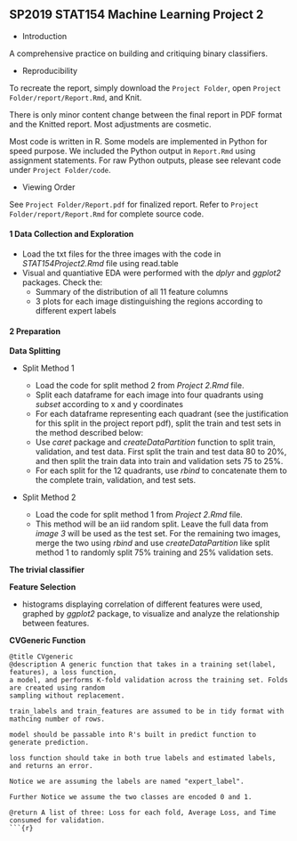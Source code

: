 ## SP2019 STAT154 Machine Learning Project 2

- Introduction

A comprehensive practice on building and critiquing binary classifiers. 

- Reproducibility

To recreate the report, simply download the `Project Folder`, open `Project Folder/report/Report.Rmd`, and Knit. 

There is only minor content change between the final report in PDF format and the Knitted report. Most adjustments are cosmetic.

Most code is written in R. Some models are implemented in Python for speed purpose. We included the Python output in `Report.Rmd` using assignment statements. For raw Python outputs, please see relevant code under `Project Folder/code`.

- Viewing Order

See `Project Folder/Report.pdf` for finalized report. Refer to `Project Folder/report/Report.Rmd` for complete source code.

#### 1 Data Collection and Exploration

* Load the txt files for the three images with the code in *STAT154Project2.Rmd* file using read.table
* Visual and quantiative EDA were performed with the *dplyr* and *ggplot2* packages. Check the:
  + Summary of the distribution of all 11 feature columns
  + 3 plots for each image distinguishing the regions according to different expert labels

#### 2 Preparation

**Data Splitting**

* Split Method 1
  + Load the code for split method 2 from *Project 2.Rmd* file.
  + Split each dataframe for each image into four quadrants using *subset* according to x and y coordinates
  + For each dataframe representing each quadrant (see the justification for this split in the project report pdf), split the train and test sets in the method described below:
  + Use *caret* package and *createDataPartition* function to split train, validation, and test data. First split the train and test data 80 to 20%, and then split the train data into train and validation sets 75 to 25%. 
  + For each split for the 12 quadrants, use *rbind* to concatenate them to the complete train, validation, and test sets.

* Split Method 2
  + Load the code for split method 1 from *Project 2.Rmd* file.
  + This method will be an iid random split. Leave the full data from *image 3* will be used as the test set. For the remaining two images, merge the two using *rbind* and use *createDataPartition* like split method 1 to randomly split 75% training and 25% validation sets.
  

**The trivial classifier**



**Feature Selection**

* histograms displaying correlation of different features were used, graphed by *ggplot2* package, to visualize and analyze the relationship between features. 


**CVGeneric Function**

```{r}
@title CVgeneric
@description A generic function that takes in a training set(label, features), a loss function,
a model, and performs K-fold validation across the training set. Folds are created using random
sampling without replacement.

train_labels and train_features are assumed to be in tidy format with mathcing number of rows.

model should be passable into R's built in predict function to generate prediction.

loss function should take in both true labels and estimated labels, and returns an error.

Notice we are assuming the labels are named "expert_label".

Further Notice we assume the two classes are encoded 0 and 1.

@return A list of three: Loss for each fold, Average Loss, and Time consumed for validation.
```{r}




